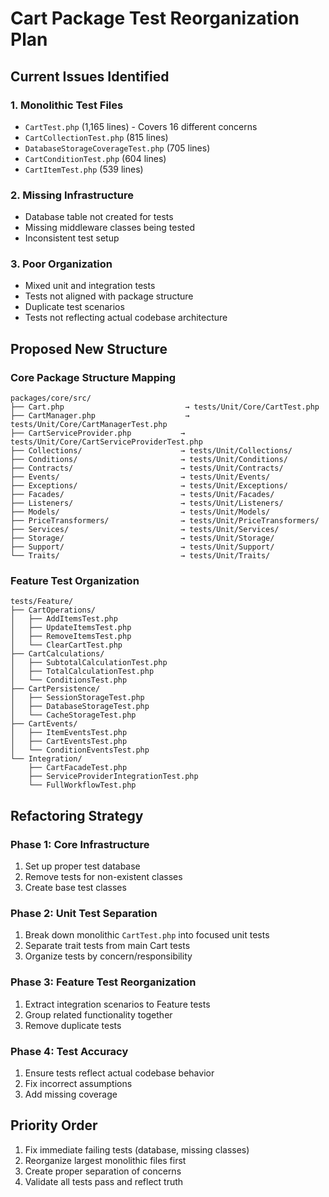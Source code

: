 # Cart Package Test Reorganization Plan

## Current Issues Identified

### 1. Monolithic Test Files
- `CartTest.php` (1,165 lines) - Covers 16 different concerns
- `CartCollectionTest.php` (815 lines)
- `DatabaseStorageCoverageTest.php` (705 lines)
- `CartConditionTest.php` (604 lines)
- `CartItemTest.php` (539 lines)

### 2. Missing Infrastructure
- Database table not created for tests
- Missing middleware classes being tested
- Inconsistent test setup

### 3. Poor Organization
- Mixed unit and integration tests
- Tests not aligned with package structure
- Duplicate test scenarios
- Tests not reflecting actual codebase architecture

## Proposed New Structure

### Core Package Structure Mapping
```
packages/core/src/
├── Cart.php                           → tests/Unit/Core/CartTest.php
├── CartManager.php                    → tests/Unit/Core/CartManagerTest.php
├── CartServiceProvider.php           → tests/Unit/Core/CartServiceProviderTest.php
├── Collections/                      → tests/Unit/Collections/
├── Conditions/                       → tests/Unit/Conditions/
├── Contracts/                        → tests/Unit/Contracts/
├── Events/                           → tests/Unit/Events/
├── Exceptions/                       → tests/Unit/Exceptions/
├── Facades/                          → tests/Unit/Facades/
├── Listeners/                        → tests/Unit/Listeners/
├── Models/                           → tests/Unit/Models/
├── PriceTransformers/                → tests/Unit/PriceTransformers/
├── Services/                         → tests/Unit/Services/
├── Storage/                          → tests/Unit/Storage/
├── Support/                          → tests/Unit/Support/
└── Traits/                           → tests/Unit/Traits/
```

### Feature Test Organization
```
tests/Feature/
├── CartOperations/
│   ├── AddItemsTest.php
│   ├── UpdateItemsTest.php
│   ├── RemoveItemsTest.php
│   └── ClearCartTest.php
├── CartCalculations/
│   ├── SubtotalCalculationTest.php
│   ├── TotalCalculationTest.php
│   └── ConditionsTest.php
├── CartPersistence/
│   ├── SessionStorageTest.php
│   ├── DatabaseStorageTest.php
│   └── CacheStorageTest.php
├── CartEvents/
│   ├── ItemEventsTest.php
│   ├── CartEventsTest.php
│   └── ConditionEventsTest.php
└── Integration/
    ├── CartFacadeTest.php
    ├── ServiceProviderIntegrationTest.php
    └── FullWorkflowTest.php
```

## Refactoring Strategy

### Phase 1: Core Infrastructure
1. Set up proper test database
2. Remove tests for non-existent classes
3. Create base test classes

### Phase 2: Unit Test Separation
1. Break down monolithic `CartTest.php` into focused unit tests
2. Separate trait tests from main Cart tests
3. Organize tests by concern/responsibility

### Phase 3: Feature Test Reorganization
1. Extract integration scenarios to Feature tests
2. Group related functionality together
3. Remove duplicate tests

### Phase 4: Test Accuracy
1. Ensure tests reflect actual codebase behavior
2. Fix incorrect assumptions
3. Add missing coverage

## Priority Order
1. Fix immediate failing tests (database, missing classes)
2. Reorganize largest monolithic files first
3. Create proper separation of concerns
4. Validate all tests pass and reflect truth